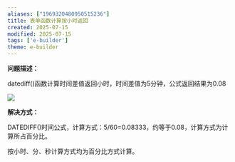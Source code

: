 ```yaml
---
aliases: ["1969320480950515236"]
title: 表单函数计算按小时返回
created: 2025-07-15
modified: 2025-07-15
tags: ['e-builder']
theme: e-builder
---
```


**问题描述：**

datediff()函数计算时间差值返回小时，时间差值为5分钟，公式返回结果为0.08

![](d5e58cce0a1a2ded0441d1dc5a9c4997.jpg)

**解决方式：**

DATEDIFF()时间公式，计算方式：5/60=0.08333，约等于0.08，计算方式为计算所占百分比。

按小时、分、秒计算方式均为百分比方式计算。